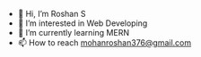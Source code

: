 - 👋 Hi, I’m Roshan S
- 👀 I’m interested in Web Developing
- 🌱 I’m currently learning MERN
- 📫 How to reach mohanroshan376@gmail.com


<!---
roshangowda-1/roshangowda-1 is a ✨ special ✨ repository because its `README.md` (this file) appears on your GitHub profile.
You can click the Preview link to take a look at your changes.
--->
